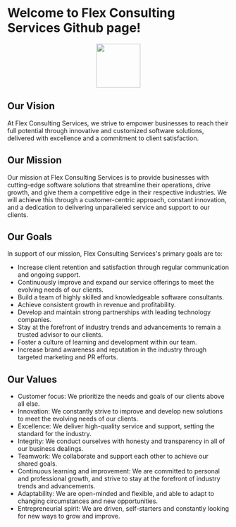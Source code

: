 <h1>Welcome to Flex Consulting Services Github page!</h1>

<p align="center">
  <img src="https://i.imgur.com/jMvzAhg.png" width="100"/>
</p>

## Our Vision

At Flex Consulting Services, we strive to empower businesses to reach their full potential through innovative and customized software solutions, delivered with excellence and a commitment to client satisfaction.

## Our Mission

Our mission at Flex Consulting Services is to provide businesses with cutting-edge software solutions that streamline their operations, drive growth, and give them a competitive edge in their respective industries. We will achieve this through a customer-centric approach, constant innovation, and a dedication to delivering unparalleled service and support to our clients.

## Our Goals

In support of our mission, Flex Consulting Services's primary goals are to:

- Increase client retention and satisfaction through regular communication and ongoing support.
- Continuously improve and expand our service offerings to meet the evolving needs of our clients.
- Build a team of highly skilled and knowledgeable software consultants.
- Achieve consistent growth in revenue and profitability.
- Develop and maintain strong partnerships with leading technology companies.
- Stay at the forefront of industry trends and advancements to remain a trusted advisor to our clients.
- Foster a culture of learning and development within our team.
- Increase brand awareness and reputation in the industry through targeted marketing and PR efforts.

## Our Values
- Customer focus: We prioritize the needs and goals of our clients above all else.
- Innovation: We constantly strive to improve and develop new solutions to meet the evolving needs of our clients.
- Excellence: We deliver high-quality service and support, setting the standard for the industry.
- Integrity: We conduct ourselves with honesty and transparency in all of our business dealings.
- Teamwork: We collaborate and support each other to achieve our shared goals.
- Continuous learning and improvement: We are committed to personal and professional growth, and strive to stay at the forefront of industry trends and advancements.
- Adaptability: We are open-minded and flexible, and able to adapt to changing circumstances and new opportunities.
- Entrepreneurial spirit: We are driven, self-starters and constantly looking for new ways to grow and improve.



